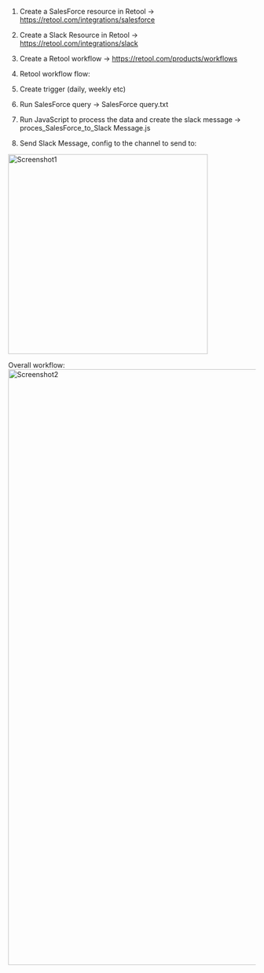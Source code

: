 1. Create a SalesForce resource in Retool -> https://retool.com/integrations/salesforce

2. Create a Slack Resource in Retool -> https://retool.com/integrations/slack 

3. Create a Retool workflow -> https://retool.com/products/workflows

4. Retool workflow flow:
  1. Create trigger (daily, weekly etc)
  2. Run SalesForce query -> SalesForce query.txt
  3. Run JavaScript to process the data and create the slack message -> proces_SalesForce_to_Slack Message.js
  4. Send Slack Message, config to the channel to send to: 

<img width="406" alt="Screenshot1" src="https://github.com/Shane-dot/SalesForce-leaderboard/assets/54682778/f65d87a0-5b3c-41d0-97ed-d6064f748b3d">

Overall workflow:
<img width="1211" alt="Screenshot2" src="https://github.com/Shane-dot/SalesForce-leaderboard/assets/54682778/5d708ec2-bfc3-4b89-9437-ae1cd1584c9b">
